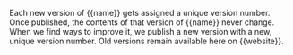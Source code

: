 Each new version of {{name}} gets assigned a unique version number. Once published, the contents of that version of {{name}} never change. When we find ways to improve it, we publish a new version with a new, unique version number.  Old versions remain available here on {{website}}.
